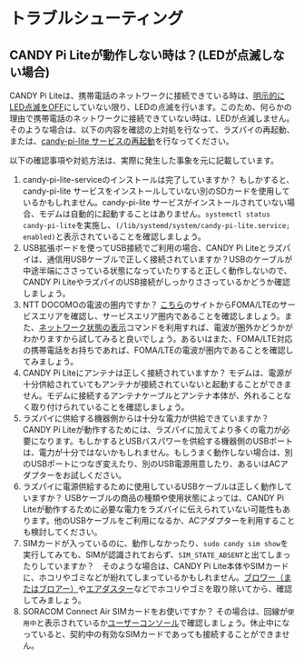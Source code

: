 # トラブルシューティング

## CANDY Pi Liteが動作しない時は？(LEDが点滅しない場合)

CANDY Pi Liteは、携帯電話のネットワークに接続できている時は、[明示的にLED点滅をOFF](/configuration/led.md)にしていない限り、LEDの点滅を行います。このため、何らかの理由で携帯電話のネットワークに接続できていない時は、LEDが点滅しません。そのような場合は、以下の内容を確認の上対処を行なって、ラズパイの再起動、または、[candy-pi-lite サービスの再起動](/service/restart.md)を行なってください。

以下の確認事項や対処方法は、実際に発生した事象を元に記載しています。

1. candy-pi-lite-serviceのインストールは完了していますか？ もしかすると、candy-pi-lite サービスをインストールしていない別のSDカードを使用しているかもしれません。candy-pi-lite サービスがインストールされていない場合、モデムは自動的に起動することはありません。`systemctl status candy-pi-lite`を実施し、`(/lib/systemd/system/candy-pi-lite.service; enabled)`と表示されていることを確認しましょう。
1. USB拡張ボードを使ってUSB接続でご利用の場合、CANDY Pi Liteとラズパイは、通信用USBケーブルで正しく接続されていますか？USBのケーブルが中途半端にささっている状態になっていたりすると正しく動作しないので、CANDY Pi LiteやラズパイのUSB接続がしっかりささっているかどうか確認しましょう。
1. NTT DOCOMOの電波の圏内ですか？ [こちら](https://www.nttdocomo.co.jp/support/area/)のサイトからFOMA/LTEのサービスエリアを確認し、サービスエリア圏内であることを確認しましょう。また、[ネットワーク状態の表示](ネットワーク状態の表示.md)コマンドを利用すれば、電波が圏外かどうかがわかりますから試してみると良いでしょう。あるいはまた、FOMA/LTE対応の携帯電話をお持ちであれば、FOMA/LTEの電波が圏内であることを確認してみましょう。
1. CANDY Pi Liteにアンテナは正しく接続されていますか？ モデムは、電源が十分供給されていてもアンテナが接続されていないと起動することができません。モデムに接続するアンテナケーブルとアンテナ本体が、外れることなく取り付けられていることを確認しましょう。
1. ラズパイに供給する機器側からは十分な電力が供給できていますか？ CANDY Pi Liteが動作するためには、ラズパイに加えてより多くの電力が必要になります。もしかするとUSBバスパワーを供給する機器側のUSBポートは、電力が十分ではないかもしれません。もしうまく動作しない場合は、別のUSBポートにつなぎ変えたり、別のUSB電源用意したり、あるいはACアダプターをお試しください。
1. ラズパイに電源供給するために使用しているUSBケーブルは正しく動作していますか？ USBケーブルの商品の種類や使用状態によっては、CANDY Pi Liteが動作するために必要な電力をラズパイに伝えられていない可能性もあります。他のUSBケーブルをご利用になるか、ACアダプターを利用することも検討してください。
1. SIMカードが入っているのに、動作しなかったり、`sudo candy sim show`を実行してみても、SIMが認識されておらず、`SIM_STATE_ABSENT`と出てしまったりしていますか？　そのような場合は、CANDY Pi Lite本体やSIMカードに、ホコリやゴミなどが紛れてしまっているかもしれません。[ブロワー（またはブロアー）](https://www.amazon.co.jp/gp/search/ref=a9_asi_1?rh=i%3Aelectronics%2Cn%3A3210981%2Ck%3Aブロアー&keywords=ブロアー&ie=UTF8&qid=1474555047)や[エアダスター](https://www.amazon.co.jp/s/ref=nb_sb_noss_1?__mk_ja_JP=カタカナ&url=search-alias%3Doffice-products&field-keywords=エアダスター&rh=n%3A86731051%2Ck%3Aエアダスター)などでホコリやゴミを取り除いてから、確認してみましょう。
1. SORACOM Connect Air SIMカードをお使いですか？ その場合は、回線が`使用中`と表示されているか[ユーザーコンソール](https://console.soracom.io/)で確認しましょう。休止中になっていると、契約中の有効なSIMカードであっても接続することができません。

